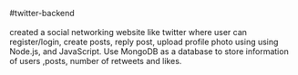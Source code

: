 #twitter-backend<br></br>
created a social networking website like twitter where user can register/login, create posts, reply post, upload profile photo using using Node.js, and JavaScript. Use MongoDB as a database to store information of users ,posts, number of retweets and likes.
